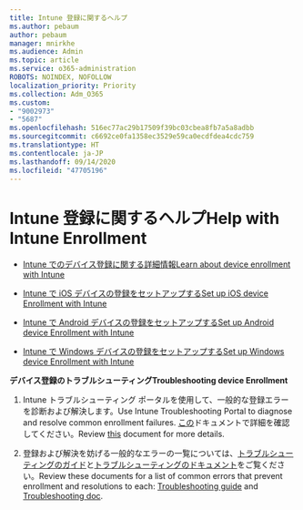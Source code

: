 ```yaml
---
title: Intune 登録に関するヘルプ
ms.author: pebaum
author: pebaum
manager: mnirkhe
ms.audience: Admin
ms.topic: article
ms.service: o365-administration
ROBOTS: NOINDEX, NOFOLLOW
localization_priority: Priority
ms.collection: Adm_O365
ms.custom:
- "9002973"
- "5687"
ms.openlocfilehash: 516ec77ac29b17509f39bc03cbea8fb7a5a8adbb
ms.sourcegitcommit: c6692ce0fa1358ec3529e59ca0ecdfdea4cdc759
ms.translationtype: HT
ms.contentlocale: ja-JP
ms.lasthandoff: 09/14/2020
ms.locfileid: "47705196"
---
```

# <a name="help-with-intune-enrollment"></a><span data-ttu-id="67346-102">Intune 登録に関するヘルプ</span><span class="sxs-lookup"><span data-stu-id="67346-102">Help with Intune Enrollment</span></span>


- [<span data-ttu-id="67346-103">Intune でのデバイス登録に関する詳細情報</span><span class="sxs-lookup"><span data-stu-id="67346-103">Learn about device enrollment with Intune</span></span>](https://docs.microsoft.com/intune/device-enrollment)

- [<span data-ttu-id="67346-104">Intune で iOS デバイスの登録をセットアップする</span><span class="sxs-lookup"><span data-stu-id="67346-104">Set up iOS device Enrollment with Intune</span></span>](https://docs.microsoft.com/intune/ios-enroll)

- [<span data-ttu-id="67346-105">Intune で Android デバイスの登録をセットアップする</span><span class="sxs-lookup"><span data-stu-id="67346-105">Set up Android device Enrollment with Intune</span></span>](https://docs.microsoft.com/intune/android-enroll)

- [<span data-ttu-id="67346-106">Intune で Windows デバイスの登録をセットアップする</span><span class="sxs-lookup"><span data-stu-id="67346-106">Set up Windows device Enrollment with Intune</span></span>](https://docs.microsoft.com/intune/windows-enroll)

<span data-ttu-id="67346-107">**デバイス登録のトラブルシューティング**</span><span class="sxs-lookup"><span data-stu-id="67346-107">**Troubleshooting device Enrollment**</span></span>

1. <span data-ttu-id="67346-108">Intune トラブルシューティング ポータルを使用して、一般的な登録エラーを診断および解決します。</span><span class="sxs-lookup"><span data-stu-id="67346-108">Use Intune Troubleshooting Portal to diagnose and resolve common enrollment failures.</span></span> <span data-ttu-id="67346-109">[この](https://docs.microsoft.com/intune/help-desk-operators)ドキュメントで詳細を確認してください。</span><span class="sxs-lookup"><span data-stu-id="67346-109">Review [this](https://docs.microsoft.com/intune/help-desk-operators) document for more details.</span></span>

2. <span data-ttu-id="67346-110">登録および解決を妨げる一般的なエラーの一覧については、[トラブルシューティングのガイド](https://support.microsoft.com/help/4469913/troubleshooting-windows-device-enrollment-problems-in-microsoft-intune)と[トラブルシューティングのドキュメント](https://docs.microsoft.com/intune/troubleshoot-device-enrollment-in-intune)をご覧ください。</span><span class="sxs-lookup"><span data-stu-id="67346-110">Review these documents for a list of common errors that prevent enrollment and resolutions to each: [Troubleshooting guide](https://support.microsoft.com/help/4469913/troubleshooting-windows-device-enrollment-problems-in-microsoft-intune) and [Troubleshooting doc](https://docs.microsoft.com/intune/troubleshoot-device-enrollment-in-intune).</span></span>